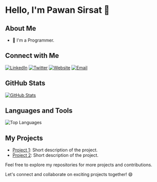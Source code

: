 # Hello, I'm Pawan Sirsat 👋

## About Me
- 🌱 I'm a Programmer.

## Connect with Me
[![LinkedIn](https://img.shields.io/badge/-LinkedIn-0077B5?style=for-the-badge&logo=LinkedIn&logoColor=white)](https://www.linkedin.com/in/yourusername)
[![Twitter](https://img.shields.io/badge/-Twitter-1DA1F2?style=for-the-badge&logo=Twitter&logoColor=white)](https://twitter.com/yourusername)
[![Website](https://img.shields.io/badge/-Website-FF5722?style=for-the-badge)](https://www.yourwebsite.com)
[![Email](https://img.shields.io/badge/-Email-D14836?style=for-the-badge)](mailto:youremail@example.com)

## GitHub Stats
[![GitHub Stats](https://github-readme-stats.vercel.app/api?username=PawanSirsat&show_icons=true&hide_border=true)](https://github.com/PawanSirsat)

## Languages and Tools
![Top Languages](https://github-readme-stats.vercel.app/api/top-langs/?username=yourusername)

## My Projects
- [Project 1](https://github.com/yourusername/project1): Short description of the project.
- [Project 2](https://github.com/yourusername/project2): Short description of the project.

Feel free to explore my repositories for more projects and contributions.

Let's connect and collaborate on exciting projects together! 😄
